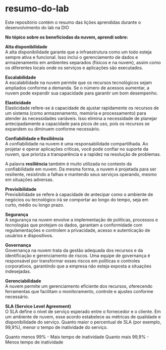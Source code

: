 # resumo-do-lab
Este repositório contém o resumo das lições aprendidas durante o desenvolvimento do lab na DIO

**No tópico sobre os benefíciodas da nuvem, aprendi sobre:**

**Alta disponibilidade**  
A alta disponibilidade garante que a infraestrutura como um todo esteja sempre ativa e funcional. Isso inclui o gerenciamento de dados e armazenamento em ambientes separados (físicos e na nuvem), assim como os diferentes locais onde os serviços e aplicações são executados.

**Escalabilidade**  
A escalabilidade na nuvem permite que os recursos tecnológicos sejam ampliados conforme a demanda. Se o número de acessos aumentar, a nuvem pode expandir sua capacidade para garantir um bom desempenho.

**Elasticidade**  
Elasticidade refere-se à capacidade de ajustar rapidamente os recursos de um sistema (como armazenamento, memória e processamento) para atender às necessidades variáveis. Isso elimina a necessidade de planejar antecipadamente a capacidade para picos de uso, pois os recursos se expandem ou diminuem conforme necessário.

**Confiabilidade e Resiliência**  
A confiabilidade na nuvem é uma responsabilidade compartilhada. Ao projetar e operar aplicações críticas, você pode confiar no suporte da nuvem, que prioriza a transparência e a rapidez na resolução de problemas.

A palavra **resiliência** também é muito utilizada no contexto da confiabilidade em nuvem. Da mesma forma, a nuvem é projetada para ser resiliente, resistindo a falhas e mantendo seus serviços operando, mesmo em situações adversas.

**Previsibilidade**  
Previsibilidade se refere à capacidade de antecipar como o ambiente de negócios ou tecnológico irá se comportar ao longo do tempo, seja em curto, médio ou longo prazo.

**Segurança**  
A segurança na nuvem envolve a implementação de políticas, processos e tecnologias que protejam os dados, garantam a conformidade com regulamentações e controlem a privacidade, acesso e autenticação de usuários e dispositivos.

**Governança**  
Governança na nuvem trata da gestão adequada dos recursos e da identificação e gerenciamento de riscos. Uma equipe de governança é responsável por transformar esses riscos em políticas e controles corporativos, garantindo que a empresa não esteja exposta a situações indesejadas.

**Gerenciabilidade**  
A nuvem permite um gerenciamento eficiente dos recursos, oferecendo ferramentas que facilitam o monitoramento, controle e ajustes conforme necessário.

**SLA (Service Level Agreement)**  
O SLA define o nível de serviço esperado entre o fornecedor e o cliente. Em um ambiente de nuvem, esse acordo estabelece as métricas de qualidade e disponibilidade do serviço. Quanto maior o percentual de SLA (por exemplo, 99,9%), menor o tempo de inatividade do serviço.

Quanto menos 99% - Mais tempo de inatividade 
Quanto mais 99,9% - Menos tempo de inatividade 
